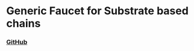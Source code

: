# Generic Faucet for Substrate based chains

### [GitHub](https://github.com/paritytech/polkadot-testnet-faucet)
